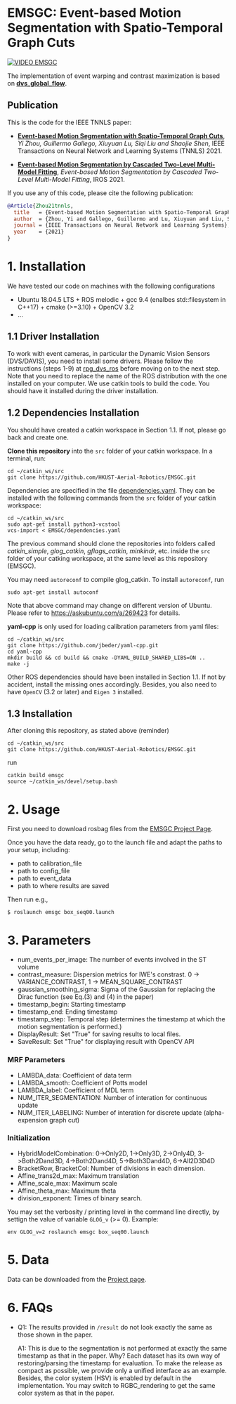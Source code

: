 # EMSGC: Event-based Motion Segmentation with Spatio-Temporal Graph Cuts

[![VIDEO EMSGC](https://youtu.be/Ev7lQOhqiUk/1.jpg)](https://youtu.be/Ev7lQOhqiUk)

The implementation of event warping and contrast maximization is based on **[dvs_global_flow](https://github.com/tub-rip/dvs_global_flow_skeleton)**.

## Publication

This is the code for the IEEE TNNLS paper:

* **[Event-based Motion Segmentation with Spatio-Temporal Graph Cuts](https://arxiv.org/pdf/2012.08730.pdf)**, 
*Yi Zhou, Guillermo Gallego, Xiuyuan Lu, Siqi Liu and Shaojie Shen*, 
IEEE Transactions on Neural Network and Learning Systems (TNNLS) 2021.

* **[Event-based Motion Segmentation by Cascaded Two-Level Multi-Model Fitting]()**, 
*Event-based Motion Segmentation by Cascaded Two-Level Multi-Model Fitting*, IROS 2021.

If you use any of this code, please cite the following publication:

```bibtex
@Article{Zhou21tnnls,
  title   = {Event-based Motion Segmentation with Spatio-Temporal Graph Cuts},
  author  = {Zhou, Yi and Gallego, Guillermo and Lu, Xiuyuan and Liu, Siqi and Shen, Shaojie},
  journal = {IEEE Transactions on Neural Network and Learning Systems},
  year    = {2021}
}
```

# 1. Installation
We have tested our code on machines with the following configurations
* Ubuntu 18.04.5 LTS + ROS melodic + gcc 9.4 (enalbes std::filesystem in C++17) + cmake (>=3.10) + OpenCV 3.2
* ...

## 1.1 Driver Installation
To work with event cameras, in particular the Dynamic Vision Sensors (DVS/DAVIS), you need to install some drivers. 
Please follow the instructions (steps 1-9) at [rpg_dvs_ros](https://github.com/uzh-rpg/rpg_dvs_ros) before moving on to the next step. 
Note that you need to replace the name of the ROS distribution with the one installed on your computer.
We use catkin tools to build the code. You should have it installed during the driver installation.

## 1.2 Dependencies Installation

You should have created a catkin workspace in Section 1.1. If not, please go back and create one.

**Clone this repository** into the `src` folder of your catkin workspace. In a terminal, run:

    cd ~/catkin_ws/src 
    git clone https://github.com/HKUST-Aerial-Robotics/EMSGC.git

Dependencies are specified in the file [dependencies.yaml](dependencies.yaml). They can be installed with the following commands from the `src` folder of your catkin workspace:

    cd ~/catkin_ws/src
    sudo apt-get install python3-vcstool
    vcs-import < EMSGC/dependencies.yaml

The previous command should clone the repositories into folders called *catkin_simple*, *glog_catkin*, *gflags_catkin*, *minkindr*, etc. inside the `src` folder of your catking workspace, at the same level as this repository (EMSGC).

You may need `autoreconf` to compile glog_catkin. To install `autoreconf`, run

    sudo apt-get install autoconf

Note that above command may change on different version of Ubuntu.
Please refer to https://askubuntu.com/a/269423 for details.

**yaml-cpp** is only used for loading calibration parameters from yaml files:

    cd ~/catkin_ws/src 
    git clone https://github.com/jbeder/yaml-cpp.git
    cd yaml-cpp
    mkdir build && cd build && cmake -DYAML_BUILD_SHARED_LIBS=ON ..
    make -j

Other ROS dependencies should have been installed in Section 1.1.
If not by accident, install the missing ones accordingly.
Besides, you also need to have `OpenCV` (3.2 or later) and `Eigen 3` installed.

## 1.3 Installation
After cloning this repository, as stated above (reminder)

    cd ~/catkin_ws/src 
    git clone https://github.com/HKUST-Aerial-Robotics/EMSGC.git

run

    catkin build emsgc
    source ~/catkin_ws/devel/setup.bash

# 2. Usage

First you need to download rosbag files from the [EMSGC Project Page](https://sites.google.com/view/emsgc).

Once you have the data ready, go to the launch file and adapt the paths to your setup, including:
  - path to calibration_file
  - path to config_file
  - path to event_data
  - path to where results are saved

Then run e.g.,

    $ roslaunch emsgc box_seq00.launch

# 3. Parameters

- num_events_per_image: The number of events involved in the ST volume
- contrast_measure: Dispersion metrics for IWE's constrast. 0 -> VARIANCE_CONTRAST, 1 -> MEAN_SQUARE_CONTRAST
- gaussian_smoothing_sigma: Sigma of the Gaussian for replacing the Dirac function (see Eq.(3) and (4) in the paper)
- timestamp_begin: Starting timestamp
- timestamp_end: Ending timestamp
- timestamp_step: Temporal step (determines the timestamp at which the motion segmentation is performed.)
- DisplayResult: Set "True" for saving results to local files.
- SaveResult: Set "True" for displaying result with OpenCV API

### MRF Parameters
- LAMBDA_data: Coefficient of data term
- LAMBDA_smooth: Coefficient of Potts model
- LAMBDA_label: Coefficient of MDL term
- NUM_ITER_SEGMENTATION: Number of interation for continuous update
- NUM_ITER_LABELING: Number of interation for discrete update (alpha-expension graph cut)

### Initialization
- HybridModelCombination: 0->Only2D, 1->Only3D, 2->Only4D, 3->Both2Dand3D, 4->Both2Dand4D, 5->Both3Dand4D, 6->All2D3D4D
- BracketRow, BracketCol: Number of divisions in each dimension.
- Affine_trans2d_max: Maximum translation
- Affine_scale_max: Maximum scale
- Affine_theta_max: Maximum theta
- division_exponent: Times of binary search.

You may set the verbosity / printing level in the command line directly, by settign the value of variable `GLOG_v` (>= 0). Example:

    env GLOG_v=2 roslaunch emsgc box_seq00.launch

# 5. Data
Data can be downloaded from the [Project page](https://sites.google.com/view/emsgc).

# 6. FAQs
- Q1: The results provided in `/result` do not look exactly the same as those shown in the paper.

  A1: This is due to the segmentation is not performed at exactly the same timestamp as that in the paper. Why? Each dataset has its own way of restoring/parsing the timestamp for evaluation. To make the release as compact as possible, we provide only a unified interface as an example. Besides, the color system (HSV) is enabled by default in the implementation. You may switch to RGBC_rendering to get the same color system as that in the paper.